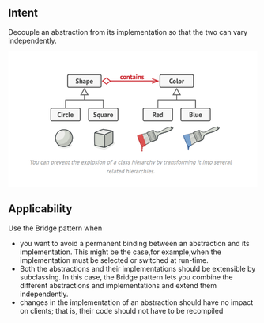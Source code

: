 Intent
-------
Decouple an abstraction from its implementation so that the two can vary independently.

![img.png](img.png)


**Applicability**
-------------------
Use the Bridge pattern when
* you want to avoid a permanent binding between an abstraction and its implementation. This might be the case,for example,when the implementation 
  must be selected or switched at run-time.
* Both the abstractions and their implementations should be extensible by
subclassing. In this case, the Bridge pattern lets you combine the different
abstractions and implementations and extend them independently.
* changes in the implementation of an abstraction should have no impact on
clients; that is, their code should not have to be recompiled